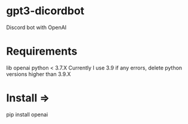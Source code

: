 # gpt3-dicordbot
Discord bot with OpenAI

# Requirements
lib openai
python < 3.7.X 
Currently I use 3.9 if any errors, delete python versions higher than 3.9.X

# Install =>
pip install openai
